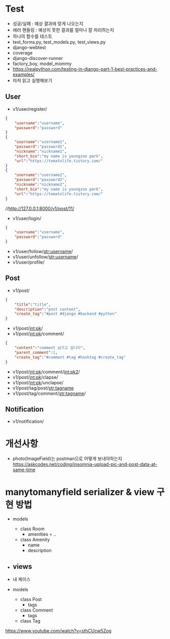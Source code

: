 # Test
- 성공/실패 : 예상 결과에 맞게 나오는지
- 에러 핸들링 : 예상치 못한 결과를 얼마나 잘 처리하는지
- 하나의 함수를 테스트
- test_forms.py, test_models.py, test_views.py
- django-webtest
- coverage
- django-discover-runner
- factory_boy, model_mommy
- https://realpython.com/testing-in-django-part-1-best-practices-and-examples/
- 마저 읽고 실행해보기

## User
- v1/user/register/
```json
{
	"username":"username",
	"password":"password"
}
{
	"username":"username1",
	"password":"password1",
	"nickname":"nickname1",
	"short_bio":"my name is youngzoo park",
	"url":"https://tomatolife.tistory.com/"
}
{
	"username":"username2",
	"password":"password2",
	"nickname":"nickname2",
	"short_bio":"my name is youngzoo park",
	"url":"https://tomatolife.tistory.com/"
}
```
//http://127.0.0.1:8000/v1/post/11/
- v1/user/login/
```json
{
	"username":"username",
	"password":"password"
}
```

- v1/user/follow/<str:username>/
- v1/user/unfollow/<str:username>/
- v1/user/profile/
  
## Post
- v1/post/
```json
{
	"title":"title",
	"description":"post content",
	"create_tag":"#post #django #backend #python"
}
```

- v1/post/<int:pk>/
- v1/post/<int:pk>/comment/
```json
{
	"content":"comment 남기고 갑니다",
	"parent_comment":1, 
	"create_tag":"#comment #tag #hashtag #create_tag"
}
```

- v1/post/<int:pk>/comment/<int:pk2>/
- v1/post/<int:pk>/clapse/
- v1/post/<int:pk>/unclapse/
- v1/post/tag/post/<str:tagname>
- v1/post/tag/comment/<str:tagname>/

## Notification
- v1/notification/

# 개선사항
- photo(ImageField)는 postman으로 어떻게 보내야하는지
  https://askcodes.net/coding/insomnia-upload-pic-and-post-data-at-same-time

# manytomanyfield serializer & view 구현 방법
- models
  - class Room
    - amenities = ..
  - class Amenity
    - name
    - description

- views
  - 

- 내 케이스
- models
  - class Post
    - tags
  - class Comment
    - tags
  - class Tag

https://www.youtube.com/watch?v=sthCUcw5Zog

